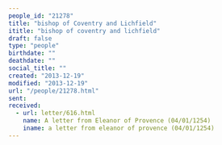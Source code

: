 ```yaml
---
people_id: "21278"
title: "bishop of Coventry and Lichfield"
ititle: "bishop of coventry and lichfield"
draft: false
type: "people"
birthdate: ""
deathdate: ""
social_title: ""
created: "2013-12-19"
modified: "2013-12-19"
url: "/people/21278.html"
sent:
received:
  - url: letter/616.html
    name: A letter from Eleanor of Provence (04/01/1254)
    iname: a letter from eleanor of provence (04/01/1254)
---
```

